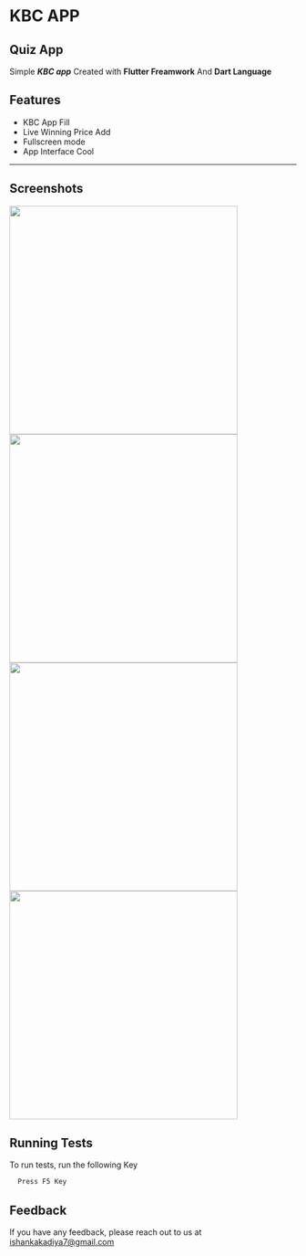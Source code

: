 # KBC APP

## Quiz App


Simple ***KBC app*** Created with **Flutter Freamwork** And **Dart Language**


## Features

- KBC App Fill
- Live Winning Price Add 
- Fullscreen mode
- App Interface Cool 

--- 

## Screenshots 


<img src="https://user-images.githubusercontent.com/113764228/206408035-3c0b0a4c-23cb-43ad-aa72-0049fa3aa8d4.jpg" width="400">
<img src="https://user-images.githubusercontent.com/113764228/206408039-6b4e1df0-c6db-433a-833e-409ed3462a4f.jpg" width="400">
<img src="https://user-images.githubusercontent.com/113764228/206408026-d2ab0638-3d6e-495f-8c25-6f34d430d348.jpg" width="400">
<img src="https://user-images.githubusercontent.com/113764228/206408031-c9ce9c87-cf81-457b-a6b3-c887d2630a58.jpg" width="400">

## Running Tests
To run tests, run the following Key

```bash
  Press F5 Key
```


## Feedback

If you have any feedback, please reach out to us at ishankakadiya7@gmail.com
